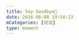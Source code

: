 ```yaml
---
title: Say Goodbye👋
date: 2016-06-08 19:54:13
mCategories: [说说]
type: moment
---
```


<div id="pics-20160608195413"></div>

<script src="/lib/moment/pics.js"></script>
<script>
var data = [
    {"link": "2016-06-08_000000.jpeg", "type": "shuoshuo"}
];
picsRender(data, "pics-20160608195413");
</script>
